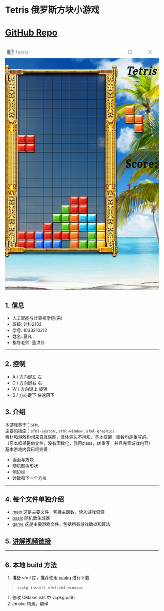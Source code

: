 # Tetris 俄罗斯方块小游戏

# [GitHub Repo](https://github.com/XiaFan233/Tetris)

![](./images/play.png)
---

## 1. 信息

- 人工智能与计算机学院(系)
- 班级: 计科2102
- 学号: 1033210212
- 姓名: 夏凡
- 指导老师: 董洪伟

---

## 2. 控制

- A / 方向键左 左
- D / 方向键右 右
- W / 方向键上 旋转
- S / 方向键下 快速落下

## 3. 介绍

本游戏基于：`SFML`  
主要包括库：`sfml-system` , `sfml-window` , `sfml-graphics`  
素材和游戏构想来自互联网，具体源头不得知，基本框架，函数均是重写的。  
（原本框架是单文件，没有函数化，我用class，stl重写，并且完善游戏内容）  
基本游戏内容已经完善：

- 画面与方块
- 随机颜色形状
- 侧边栏
- 计数和下一个方块

---

## 4. 每个文件单独介绍
- [main](./docs/main.md) 这是主要文件，包括主函数，读入游戏资源
- [basic](./docs/basic.md) 随机数生成器
- [game](./docs/game.md) 这是主要游戏文件，包括所有游戏数据和算法

## 5. [讲解视频链接](https://www.bilibili.com/video/BV1zL4y1N7q9)

---

## 6. 本地 build 方法

1. 准备 sfml 库，推荐使用 [vcpkg](https://vcpkg.io) 进行下载 
> `vcpkg install sfml:x64-windows`
1. 修改 CMakeLists 中 vcpkg path
2. cmake 构建，编译
